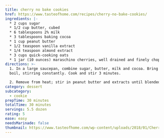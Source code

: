 ```yaml
---
title: cherry no bake cookies
href: https://www.tasteofhome.com/recipes/cherry-no-bake-cookies/
ingredients: |-
  * 2 cups sugar
  * 1/2 cup butter, cubed
  * 6 tablespoons 2% milk
  * 3 tablespoons baking cocoa
  * 1 cup peanut butter
  * 1/2 teaspoon vanilla extract
  * 1/4 teaspoon almond extract
  * 3 cups quick-cooking oats
  * 1 jar (10 ounces) maraschino cherries, well drained and finely chopped
directions: >-
  1. In a large saucepan, combine sugar, butter, milk and cocoa. Bring to a
  boil, stirring constantly. Cook and stir 3 minutes.

  2. Remove from heat; stir in peanut butter and extracts until blended. Stir in oats and cherries. Drop mixture by tablespoonfuls onto waxed paper-lined [baking sheets](https://amzn.to/2LlenxW). Refrigerate until set. Store in airtight containers.
category: dessert
subcategory:
  - cookie
prepTime: 30 minutes
totalTime: 30 minutes
servings: 5.5 dozen
rating: 5
ease: easy
needsMarinade: false
thumbnail: https://www.tasteofhome.com/wp-content/uploads/2018/01/Cherry-No-Bake-Cookies_EXPS_UCSBZ17_90682_C05_16_5b-4.jpg?fit=700,1024
---
```

